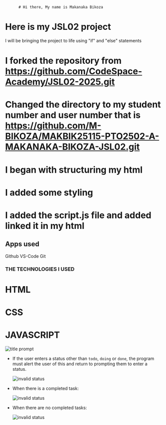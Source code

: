           # Hi there, My name is Makanaka Bikoza 

# Here is my JSL02 project
I will be bringing the project to life using "if" and "else" statements

# I forked the repository from <https://github.com/CodeSpace-Academy/JSL02-2025.git>

# Changed the directory to my student number and user number that is <https://github.com/M-BIKOZA/MAKBIK25115-PTO2502-A-MAKANAKA-BIKOZA-JSL02.git>

# I began with structuring my html 
# I added some styling
# I added the script.js file and added linked it in my html
 
 ## Apps used
 Github
 VS-Code
 Git

### THE TECHNOLOGIES I USED
# HTML
# CSS
# JAVASCRIPT

![title prompt](./explainer-images/title%20prompt.png)

- If the user enters a status other than `todo`, `doing` or `done`, the program must alert the user of this and return to prompting them to enter a status.

  ![invalid status](./explainer-images/invalid%20status.png)


- When there is a completed task:

  ![invalid status](./explainer-images/completed%20task%20log.png)

- When there are no completed tasks:

  ![invalid status](./explainer-images/no%20completed%20tasks%20log.png)
